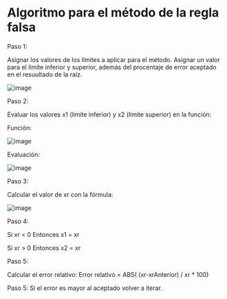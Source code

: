 # Algoritmo para el método de la regla falsa

Paso 1: 

Asignar los valores de los límites a aplicar para el método. Asignar un valor para el límite inferior y superior, además del procentaje de error aceptado en el resuultado de la raíz.

![image](https://github.com/22030130/Numerical-Methods-/assets/147437999/0daafb51-2090-4b74-9984-7bdf6dcd3f3f)

Paso 2:

Evaluar los valores x1 (límite inferior) y x2 (límite superior) en la función:

Función:

![image](https://github.com/22030130/Numerical-Methods-/assets/147437999/d8374217-3db0-4ae2-bd2e-911b2dce1ad9)

Evaluación:

![image](https://github.com/22030130/Numerical-Methods-/assets/147437999/f558c0ea-0dfa-491f-bd34-96d7c6458d9c)

Paso 3: 

Calcular el valor de xr con la fórmula:

![image](https://github.com/22030130/Numerical-Methods-/assets/147437999/89237c65-9bcc-4698-ac58-7886e5ba41f2)

Paso 4:

Si xr < 0 
  Entonces x1 = xr

Si xr > 0
  Entonces x2 = xr

 Paso 5:
 
 Calcular el error relativo:
 Error relativo = ABS( (xr-xrAnterior) / xr  * 100)

Paso 5:
 Si el error es mayor al aceptado volver a iterar.



